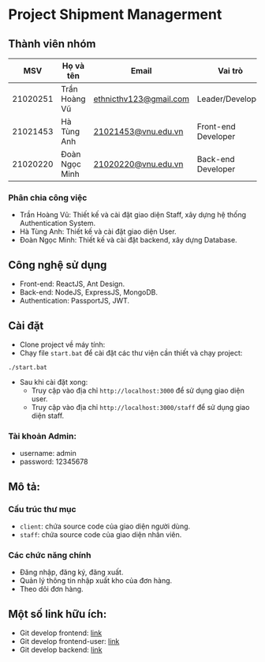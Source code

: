 # Project Shipment Managerment
## Thành viên nhóm
| MSV       | Họ và tên         | Email | Vai trò |
|-----------|-------------------|---------------------------|---|
| 21020251  | Trần Hoàng Vũ     | ethnicthv123@gmail.com    | Leader/Developer |
| 21021453  | Hà Tùng Anh       | 21021453@vnu.edu.vn       | Front-end Developer |
| 21020220  | Đoàn Ngọc Minh    | 21020220@vnu.edu.vn       | Back-end Developer |

### Phân chia công việc
- Trần Hoàng Vũ: Thiết kế và cài đặt giao diện Staff, xây dựng hệ thống Authentication System.
- Hà Tùng Anh: Thiết kế và cài đặt giao diện User.
- Đoàn Ngọc Minh: Thiết kế và cài đặt backend, xây dựng Database.

## Công nghệ sử dụng
- Front-end: ReactJS, Ant Design.
- Back-end: NodeJS, ExpressJS, MongoDB.
- Authentication: PassportJS, JWT.

## Cài đặt
- Clone project về máy tính:
- Chạy file `start.bat` để cài đặt các thư viện cần thiết và chạy project:
```
./start.bat
```
- Sau khi cài đặt xong:
  - Truy cập vào địa chỉ `http://localhost:3000` để sử dụng giao diện user.
  - Truy cập vào địa chỉ `http://localhost:3000/staff` để sử dụng giao diện staff.

### Tài khoản Admin:
- username: admin
- password: 12345678

## Mô tả:
### Cấu trúc thư mục
- `client`: chứa source code của giao diện người dùng.
- `staff`: chứa source code của giao diện nhân viên.
### Các chức năng chính
- Đăng nhập, đăng ký, đăng xuất.
- Quản lý thông tin nhập xuất kho của đơn hàng.
- Theo dõi đơn hàng.

## Một số link hữu ích:
- Git develop frontend: [link](https://github.com/Vuxz123/WebPrj-LogisticManagement-Frontend)
- Git develop frontend-user: [link](https://github.com/HaTungAnh/WebPrj-LogisticManagement)
- Git develop backend: [link](https://github.com/minhdn0404/MagicPost)